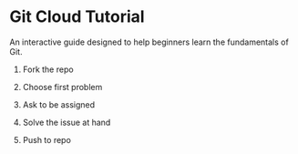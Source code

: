 # Git Cloud Tutorial


An interactive guide designed to help beginners learn the fundamentals of Git.

1. Fork the repo

2. Choose first problem
3. Ask to be assigned
4. Solve the issue at hand
5. Push to repo